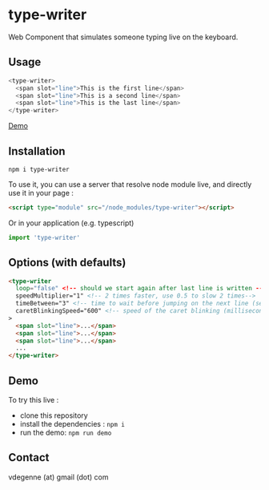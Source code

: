 # type-writer

Web Component that simulates someone typing live on the keyboard.

## Usage

```javascript
<type-writer>
  <span slot="line">This is the first line</span>
  <span slot="line">This is a second line</span>
  <span slot="line">This is the last line</span>
</type-writer>
```

[Demo](https://type-writer.glitch.me/)

## Installation

```npm i type-writer```

To use it, you can use a server that resolve node module live, and directly use it in your page :
```html
<script type="module" src="/node_modules/type-writer"></script>
```

Or in your application (e.g. typescript)
```typescript
import 'type-writer'
```

## Options (with defaults)

```html
<type-writer
  loop="false" <!-- should we start again after last line is written -->
  speedMultiplier="1" <!-- 2 times faster, use 0.5 to slow 2 times-->
  timeBetween="3" <!-- time to wait before jumping on the next line (seconds) -->
  caretBlinkingSpeed="600" <!-- speed of the caret blinking (milliseconds) -->
>
  <span slot="line">...</span>
  <span slot="line">...</span>
  <span slot="line">...</span>
  ...
</type-writer>
```

## Demo

To try this live :
- clone this repository
- install the dependencies : `npm i`
- run the demo: `npm run demo`

## Contact

vdegenne (at) gmail (dot) com